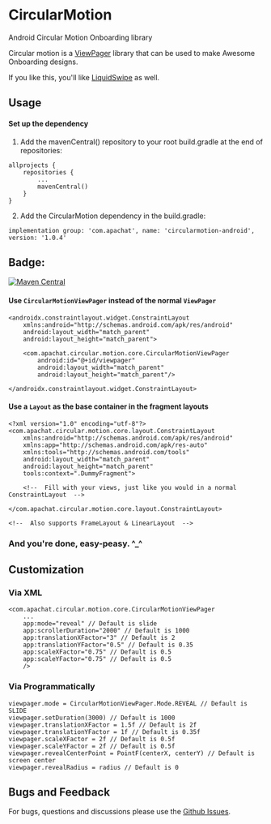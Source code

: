 # CircularMotion
Android Circular Motion Onboarding library

Circular motion is a [ViewPager](https://developer.android.com/reference/kotlin/androidx/viewpager/widget/ViewPager) library that can be used to make Awesome Onboarding designs.

If you like this, you'll like [LiquidSwipe](https://github.com/FarhamHosseini/LiquidSwipe) as well.

## Usage
#### Set up the dependency
1. Add the mavenCentral() repository to your root build.gradle at the end of repositories:
```
allprojects {
	repositories {
		...
		mavenCentral()
	}
}
```
2. Add the CircularMotion dependency in the build.gradle:
```
implementation group: 'com.apachat', name: 'circularmotion-android', version: '1.0.4'
```

Badge:
-----
[![Maven Central](https://img.shields.io/maven-central/v/com.apachat/circularmotion-android.svg?label=Maven%20Central)](https://search.maven.org/search?q=g:%22com.apachat%22%20AND%20a:%22circularmotion-android%22)

#### Use `CircularMotionViewPager` instead of the normal `ViewPager`
```
<androidx.constraintlayout.widget.ConstraintLayout 
    xmlns:android="http://schemas.android.com/apk/res/android"
    android:layout_width="match_parent"
    android:layout_height="match_parent">

    <com.apachat.circular.motion.core.CircularMotionViewPager
        android:id="@+id/viewpager"
        android:layout_width="match_parent"
        android:layout_height="match_parent"/>

</androidx.constraintlayout.widget.ConstraintLayout>
```

#### Use a `Layout` as the base container in the fragment layouts
```
<?xml version="1.0" encoding="utf-8"?>
<com.apachat.circular.motion.core.layout.ConstraintLayout
    xmlns:android="http://schemas.android.com/apk/res/android"
    xmlns:app="http://schemas.android.com/apk/res-auto"
    xmlns:tools="http://schemas.android.com/tools"
    android:layout_width="match_parent"
    android:layout_height="match_parent"
    tools:context=".DummyFragment">

    <!--  Fill with your views, just like you would in a normal ConstraintLayout  -->

</com.apachat.circular.motion.core.layout.ConstraintLayout>

<!--  Also supports FrameLayout & LinearLayout  -->
```

### And you're done, easy-peasy. ^_^

## Customization
### Via XML
```
<com.apachat.circular.motion.core.CircularMotionViewPager
    ...
    app:mode="reveal" // Default is slide
    app:scrollerDuration="2000" // Default is 1000
    app:translationXFactor="3" // Default is 2
    app:translationYFactor="0.5" // Default is 0.35
    app:scaleXFactor="0.75" // Default is 0.5
    app:scaleYFactor="0.75" // Default is 0.5
    />
```
### Via Programmatically
```
viewpager.mode = CircularMotionViewPager.Mode.REVEAL // Default is SLIDE
viewpager.setDuration(3000) // Default is 1000
viewpager.translationXFactor = 1.5f // Default is 2f
viewpager.translationYFactor = 1f // Default is 0.35f
viewpager.scaleXFactor = 2f // Default is 0.5f
viewpager.scaleYFactor = 2f // Default is 0.5f
viewpager.revealCenterPoint = PointF(centerX, centerY) // Default is screen center
viewpager.revealRadius = radius // Default is 0
```

## Bugs and Feedback
For bugs, questions and discussions please use the [Github Issues](https://github.com/FarhamHosseini/CircularMotion/issues).
